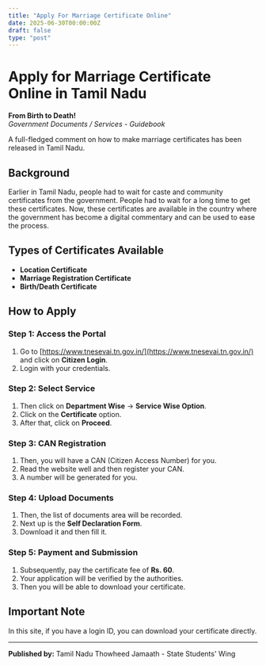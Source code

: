 ```yaml
---
title: "Apply For Marriage Certificate Online"
date: 2025-06-30T00:00:00Z
draft: false
type: "post"
---
```


# Apply for Marriage Certificate Online in Tamil Nadu

**From Birth to Death!**  
*Government Documents / Services - Guidebook*

A full-fledged comment on how to make marriage certificates has been released in Tamil Nadu.

## Background

Earlier in Tamil Nadu, people had to wait for caste and community certificates from the government. People had to wait for a long time to get these certificates. Now, these certificates are available in the country where the government has become a digital commentary and can be used to ease the process.

## Types of Certificates Available

- **Location Certificate**
- **Marriage Registration Certificate**
- **Birth/Death Certificate**

## How to Apply

### Step 1: Access the Portal

1. Go to [https://www.tnesevai.tn.gov.in/](https://www.tnesevai.tn.gov.in/) and click on **Citizen Login**.
2. Login with your credentials.

### Step 2: Select Service

1. Then click on **Department Wise** → **Service Wise Option**.
2. Click on the **Certificate** option.
3. After that, click on **Proceed**.

### Step 3: CAN Registration

1. Then, you will have a CAN (Citizen Access Number) for you.
2. Read the website well and then register your CAN.
3. A number will be generated for you.

### Step 4: Upload Documents

1. Then, the list of documents area will be recorded.
2. Next up is the **Self Declaration Form**.
3. Download it and then fill it.

### Step 5: Payment and Submission

1. Subsequently, pay the certificate fee of **Rs. 60**.
2. Your application will be verified by the authorities.
3. Then you will be able to download your certificate.

## Important Note

In this site, if you have a login ID, you can download your certificate directly.

---

**Published by:** Tamil Nadu Thowheed Jamaath - State Students' Wing